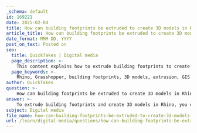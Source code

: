 ```yaml
---
_schema: default
id: 169221
date: 2025-02-04
title: How can building footprints be extruded to create 3D models in Rhino?
article_title: How can building footprints be extruded to create 3D models in Rhino?
date_format: MMM DD, YYYY
post_on_text: Posted on
seo:
  title: QuickTakes | Digital media
  page_description: >-
    This content explains how to extrude building footprints to create 3D models using Rhino and Grasshopper, detailing the steps from importing data to visualizing the models.
  page_keywords: >-
    Rhino, Grasshopper, building footprints, 3D models, extrusion, GIS data, visualization, urban modeling, architectural design, geometry
author: QuickTakes
question: >-
    How can building footprints be extruded to create 3D models in Rhino?
answer: >-
    To extrude building footprints and create 3D models in Rhino, you can follow these steps, utilizing both Rhino and Grasshopper:\n\n1. **Import Building Footprints**: \n   - First, you need to import the building footprint data into Rhino. This is typically done using shapefiles (SHP) that contain the 2D geometries of the building footprints. You can use the `Import` command in Rhino or a Grasshopper component designed for importing GIS data.\n\n2. **Extract Attributes**: \n   - Once the building footprints are imported, you may want to extract additional attributes such as building height or base elevation. This information is crucial for accurately extruding the footprints into 3D models.\n\n3. **Prepare for Extrusion**: \n   - In Grasshopper, you can use the `Params` component to access the attributes of the imported building footprints. For example, you can create an input panel to visualize and select the height attribute for each footprint.\n\n4. **Extrude the Footprints**: \n   - Use the `Extrude` command in Grasshopper to convert the 2D footprints into 3D volumes. You can connect the height attribute to the extrusion vector. The command typically looks like this:\n     ```python\n     extruded_volume = Extrude(footprint, height_vector)\n     ```\n   - In Grasshopper, this can be done using the `Extrude` component, where you specify the base geometry (the footprint) and the height (the extrusion distance).\n\n5. **Visualize the 3D Model**: \n   - After extruding the footprints, you can visualize the resulting 3D models in Rhino. You can adjust the visualization settings to better represent the buildings, such as applying materials or colors based on different attributes.\n\n6. **Organize and Manage Data**: \n   - It’s important to organize your data layers in Rhino for better management and visualization. You can create separate layers for different building types or heights, which can help in further analysis or presentations.\n\nBy following these steps, you can effectively create 3D models of building footprints in Rhino, leveraging the capabilities of both Rhino and Grasshopper for a streamlined workflow. This process is particularly useful in urban modeling and architectural design, allowing for rapid prototyping and visualization of complex structures.
subject: Digital media
file_name: how-can-building-footprints-be-extruded-to-create-3d-models-in-rhino.md
url: /learn/digital-media/questions/how-can-building-footprints-be-extruded-to-create-3d-models-in-rhino
---
```


&nbsp;